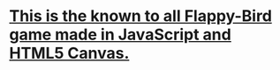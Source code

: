 # [This is the known to all Flappy-Bird game made in JavaScript and HTML5 Canvas.](https://deltapi97.github.io/Flappy-Bird/)

